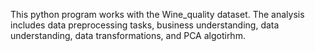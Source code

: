
This python program works with the Wine_quality dataset. The analysis includes data preprocessing tasks, business understanding, data understanding, data transformations, and PCA algotirhm.  

